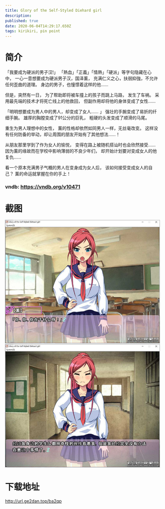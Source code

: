 ```yaml
---
title: Glory of the Self-Styled Diehard girl
description: 
published: true
date: 2020-06-04T14:29:17.650Z
tags: kirikiri, pin point
---
```


# 简介
「我要成为硬派的男子汉!」
「熱血」「正義」「情熱」「硬派」等字句隐藏在心中，
一心一意想要成为硬派男子汉，国泽薰，
充满仁义之心，扶弱抑強，不允许任何歪曲的道理。
身边的男子，也憧憬着这样的他……

但是，突然有一日，
为了帮助即将被车撞上的孩子而跳上马路，
发生了车祸。
采用最先端的技术才将死亡线上的他救回，
但副作用却将他的身体变成了女性……

「明明想要成为男人中的男人，却变成了女人…… 」
强壮的手腕变成了易折的纤细手腕。
雄厚的胸膛变成了91公分的巨乳，
粗硬的头发变成了顺滑的马尾。

重生为男人理想中的女性，
薰的性格却依然如同男人一样，无丝毫改变。
这样没有任何防备的举动，却让周围的朋友开始有了其他想法……！

从朋友那里学到了作为女人的愉悦，
变得在路上被随机搭讪时也会欣然接受……
因为薰的缘故而在学校中影响薄弱的不良少年们，
却开始计划要对变成女人的他复仇……

看一个原本充满男子气概的男人在变身成为女人后，
该如何接受变成女人的自己？
薰的命运就掌握在你的手上！

### vndb: https://vndb.org/v10471

# 截图
![1.jpg](/pic/glory_of_the_self-styled_diehard_girl/1.jpg)
![2.jpg](/pic/glory_of_the_self-styled_diehard_girl/2.jpg)

# 下载地址
http://url.ge2dan.top/ba2qp